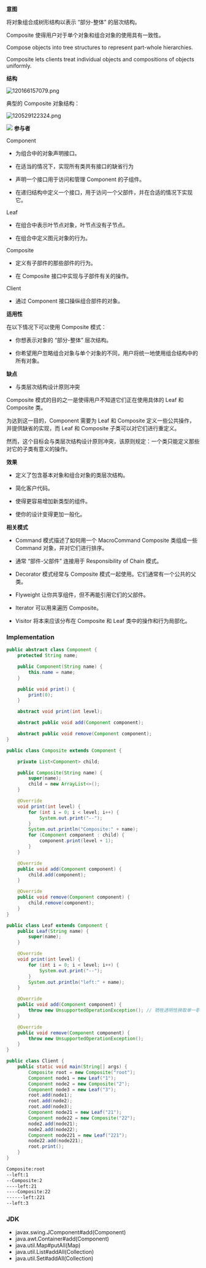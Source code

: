 **意图**

将对象组合成树形结构以表示 “部分-整体” 的层次结构。

Composite 使得用户对于单个对象和组合对象的使用具有一致性。

Compose objects into tree structures to represent part-whole hierarchies.

Composite lets clients treat individual objects and compositions of objects
uniformly.

**结构**

![120166157079.png](media/c03017c41ac99aa131b7e675f1022124.png)

典型的 Composite 对象结构：

![120529122324.png](media/f2793f123ffd3e6517ffca83c3b4218e.png)

![](image/2021-04-10-15-48-55.png)
**参与者**

Component

-   为组合中的对象声明接口。

-   在适当的情况下，实现所有类共有接口的缺省行为

-   声明一个接口用于访问和管理 Component 的子组件。

-   在递归结构中定义一个接口，用于访问一个父部件，并在合适的情况下实现它。

Leaf

-   在组合中表示叶节点对象，叶节点没有子节点。

-   在组合中定义图元对象的行为。

Composite

-   定义有子部件的那些部件的行为。

-   在 Composite 接口中实现与子部件有关的操作。

Client

-   通过 Component 接口操纵组合部件的对象。

**适用性**

在以下情况下可以使用 Composite 模式：

-   你想表示对象的 “部分-整体” 层次结构。

-   你希望用户忽略组合对象与单个对象的不同，用户将统一地使用组合结构中的所有对象。

**缺点**

-   与类层次结构设计原则冲突

Composite 模式的目的之一是使得用户不知道它们正在使用具体的 Leaf 和 Composite
类。

为达到这一目的，Component 需要为 Leaf 和 Composite
定义一些公共操作，并提供缺省的实现，而 Leaf 和 Composite
子类可以对它们进行重定义。

然而，这个目标会与类层次结构设计原则冲突，该原则规定：一个类只能定义那些对它的子类有意义的操作。

**效果**

-   定义了包含基本对象和组合对象的类层次结构。

-   简化客户代码。

-   使得更容易增加新类型的组件。

-   使你的设计变得更加一般化。

**相关模式**

-   Command 模式描述了如何用一个 MacroCommand Composite 类组成一些 Command
    对象，并对它们进行排序。

-   通常 “部件-父部件” 连接用于 Responsibility of Chain 模式。

-   Decorator 模式经常与 Composite 模式一起使用。它们通常有一个公共的父类。

-   Flyweight 让你共享组件，但不再能引用它们的父部件。

-   Iterator 可以用来遍历 Composite。

-   Visitor 将本来应该分布在 Composite 和 Leaf 类中的操作和行为局部化。



### Implementation

```java
public abstract class Component {
    protected String name;

    public Component(String name) {
        this.name = name;
    }

    public void print() {
        print(0);
    }

    abstract void print(int level);

    abstract public void add(Component component);

    abstract public void remove(Component component);
}
```

```java
public class Composite extends Component {

    private List<Component> child;

    public Composite(String name) {
        super(name);
        child = new ArrayList<>();
    }

    @Override
    void print(int level) {
        for (int i = 0; i < level; i++) {
            System.out.print("--");
        }
        System.out.println("Composite:" + name);
        for (Component component : child) {
            component.print(level + 1);
        }
    }

    @Override
    public void add(Component component) {
        child.add(component);
    }

    @Override
    public void remove(Component component) {
        child.remove(component);
    }
}
```

```java
public class Leaf extends Component {
    public Leaf(String name) {
        super(name);
    }

    @Override
    void print(int level) {
        for (int i = 0; i < level; i++) {
            System.out.print("--");
        }
        System.out.println("left:" + name);
    }

    @Override
    public void add(Component component) {
        throw new UnsupportedOperationException(); // 牺牲透明性换取单一职责原则，这样就不用考虑是叶子节点还是组合节点
    }

    @Override
    public void remove(Component component) {
        throw new UnsupportedOperationException();
    }
}
```

```java
public class Client {
    public static void main(String[] args) {
        Composite root = new Composite("root");
        Component node1 = new Leaf("1");
        Component node2 = new Composite("2");
        Component node3 = new Leaf("3");
        root.add(node1);
        root.add(node2);
        root.add(node3);
        Component node21 = new Leaf("21");
        Component node22 = new Composite("22");
        node2.add(node21);
        node2.add(node22);
        Component node221 = new Leaf("221");
        node22.add(node221);
        root.print();
    }
}
```

```html
Composite:root
--left:1
--Composite:2
----left:21
----Composite:22
------left:221
--left:3
```

### JDK

- javax.swing.JComponent#add(Component)
- java.awt.Container#add(Component)
- java.util.Map#putAll(Map)
- java.util.List#addAll(Collection)
- java.util.Set#addAll(Collection)
